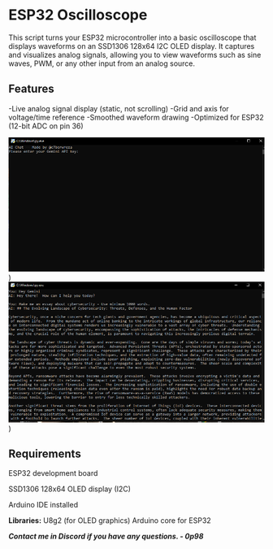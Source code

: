 # ESP32 Oscilloscope

This script turns your ESP32 microcontroller into a basic oscilloscope that displays waveforms on an SSD1306 128x64 I2C OLED display. It captures and visualizes analog signals, allowing you to view waveforms such as sine waves, PWM, or any other input from an analog source.

## Features
-Live analog signal display (static, not scrolling)
-Grid and axis for voltage/time reference
-Smoothed waveform drawing
-Optimized for ESP32 (12-bit ADC on pin 36)

![](Media1.PNG))
![](Media2.PNG)) 



## Requirements
ESP32 development board

SSD1306 128x64 OLED display (I2C)

Arduino IDE installed

**Libraries:**
U8g2 (for OLED graphics)
Arduino core for ESP32



***Contact me in Discord if you have any questions. - 0p98***





